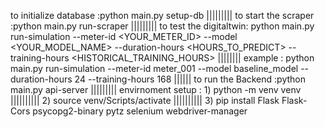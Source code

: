 to initialize database :python main.py setup-db |||||||||
to start the scraper   :python main.py run-scraper  |||||||||
to test the digitaltwin: python main.py run-simulation --meter-id <YOUR_METER_ID> --model <YOUR_MODEL_NAME> --duration-hours <HOURS_TO_PREDICT> --training-hours <HISTORICAL_TRAINING_HOURS> |||||||| example : python main.py run-simulation --meter-id meter_001 --model baseline_model --duration-hours 24 --training-hours 168 ||||||
to run the Backend     :python main.py api-server  |||||||||
envirnoment setup : 1) python -m venv venv |||||||||| 2) source venv/Scripts/activate |||||||||| 3) pip install Flask Flask-Cors psycopg2-binary pytz selenium webdriver-manager
